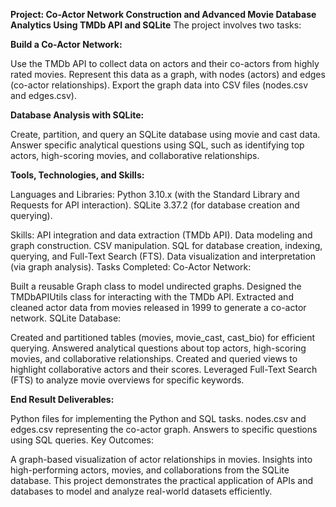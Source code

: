 **Project: Co-Actor Network Construction and Advanced Movie Database Analytics Using TMDb API and SQLite**
The project involves two tasks:

**Build a Co-Actor Network:**

Use the TMDb API to collect data on actors and their co-actors from highly rated movies.
Represent this data as a graph, with nodes (actors) and edges (co-actor relationships).
Export the graph data into CSV files (nodes.csv and edges.csv).

**Database Analysis with SQLite:**

Create, partition, and query an SQLite database using movie and cast data.
Answer specific analytical questions using SQL, such as identifying top actors, high-scoring movies, and collaborative relationships.

**Tools, Technologies, and Skills:**

Languages and Libraries:
Python 3.10.x (with the Standard Library and Requests for API interaction).
SQLite 3.37.2 (for database creation and querying).

Skills:
API integration and data extraction (TMDb API).
Data modeling and graph construction.
CSV manipulation.
SQL for database creation, indexing, querying, and Full-Text Search (FTS).
Data visualization and interpretation (via graph analysis).
Tasks Completed:
Co-Actor Network:

Built a reusable Graph class to model undirected graphs.
Designed the TMDbAPIUtils class for interacting with the TMDb API.
Extracted and cleaned actor data from movies released in 1999 to generate a co-actor network.
SQLite Database:

Created and partitioned tables (movies, movie_cast, cast_bio) for efficient querying.
Answered analytical questions about top actors, high-scoring movies, and collaborative relationships.
Created and queried views to highlight collaborative actors and their scores.
Leveraged Full-Text Search (FTS) to analyze movie overviews for specific keywords.

**End Result Deliverables:**

Python files for implementing the Python and SQL tasks.
nodes.csv and edges.csv representing the co-actor graph.
Answers to specific questions using SQL queries.
Key Outcomes:

A graph-based visualization of actor relationships in movies.
Insights into high-performing actors, movies, and collaborations from the SQLite database.
This project demonstrates the practical application of APIs and databases to model and analyze real-world datasets efficiently.

